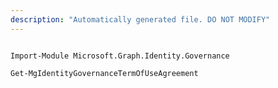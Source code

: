 ```yaml
---
description: "Automatically generated file. DO NOT MODIFY"
---
```


```powershellv2

Import-Module Microsoft.Graph.Identity.Governance

Get-MgIdentityGovernanceTermOfUseAgreement

```